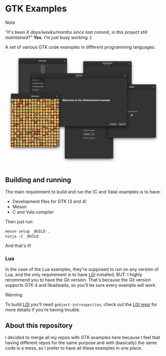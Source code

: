 # GTK Examples

> [!NOTE]
> _"It's been X days/weeks/months since last commit, is this project still maintained?"_
> __Yes__. I'm just busy working :)

A set of various GTK code examples in different programming languages.

![GTK Examples Banner](banner.png)

## Building and running

The main requirement to build and run the (C and Vala) examples is to have:

  * Development files for GTK (3 and 4)
  * Meson
  * C and Vala compiler

Then just run:

```
meson setup _BUILD .
ninja -C _BUILD
```

And that's it!

### Lua

In the case of the Lua examples, they're supposed to run on any version of Lua, and the only requirement is to have [LGI](https://github.com/lgi-devs/lgi) installed, BUT: I highly recommend you to have the Git version. That's because the Git version supports GTK 4 and libadwaita, so you'll be sure every example will work.

> [!WARNING]
> To build [LGI](https://github.com/lgi-devs/lgi) you'll need `gobject-introspection`, check out the [LGI repo](https://github.com/lgi-devs/lgi) for more details if you're having trouble.

## About this repository

I decided to merge all my repos with GTK examples here because I feel that having different repos for the same purpose and with (basically) the same code is a mess, so I prefer to have all these examples in one place.
